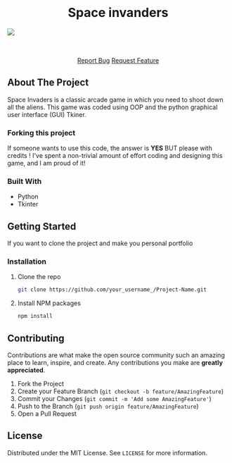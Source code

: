 <!-- PROJECT PREVIEW -->
<br />
<p align="center">

  <h1 align="center">Space invanders</h3>
  <img src="https://i.ibb.co/F6hcN9S/space-invader.png">
  
  <p align="center">
    <br />
    <br />
    <a href="https://github.com/Mariem-Ben-Salah/agence/issues">Report Bug</a>
    <a href="https://github.com/Mariem-Ben-Salah/agence/issues">Request Feature</a>
  </p>
</p>

<!-- ABOUT THE PROJECT -->
## About The Project

Space Invaders is a classic arcade game in which you need to shoot down all the aliens.
This game was coded using OOP and the python graphical user interface (GUI) Tkiner.

### Forking this project
If someone wants to use this code, the answer is **YES** BUT please with credits !
I've spent a non-trivial amount of effort coding and designing this game, and I am proud of it!

### Built With

* Python
* Tkinter 

<!-- GETTING STARTED -->
## Getting Started

If you want to clone the project and make you personal portfolio

### Installation

1. Clone the repo
   ```sh
   git clone https://github.com/your_username_/Project-Name.git
   ```
2. Install NPM packages
   ```sh
   npm install
   ```

<!-- CONTRIBUTING -->
## Contributing

Contributions are what make the open source community such an amazing place to learn, inspire, and create. Any contributions you make are **greatly appreciated**.

1. Fork the Project
2. Create your Feature Branch (`git checkout -b feature/AmazingFeature`)
3. Commit your Changes (`git commit -m 'Add some AmazingFeature'`)
4. Push to the Branch (`git push origin feature/AmazingFeature`)
5. Open a Pull Request

<!-- LICENSE -->
## License

Distributed under the MIT License. See `LICENSE` for more information.

